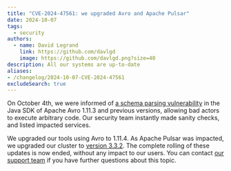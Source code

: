 ```yaml
---
title: "CVE-2024-47561: we upgraded Avro and Apache Pulsar"
date: 2024-10-07
tags:
  - security
authors:
  - name: David Legrand
    link: https://github.com/davlgd
    image: https://github.com/davlgd.png?size=40
description: All our systems are up-to-date
aliases:
- /changelog/2024-10-07-CVE-2024-47561
excludeSearch: true
---
```


On October 4th, we were informed of [a schema parsing vulnerability](https://nvd.nist.gov/vuln/detail/CVE-2024-47561) in the Java SDK of Apache Avro 1.11.3 and previous versions, allowing bad actors to execute arbitrary code. Our security team instantly made sanity checks, and listed impacted services.

We upgraded our tools using Avro to 1.11.4. As Apache Pulsar was impacted, we upgraded our cluster to [version 3.3.2](https://github.com/apache/pulsar/releases/tag/v3.3.2). The complete rolling of these updates is now ended, without any impact to our users. You can contact [our support team](https://console.clever-cloud.com/ticket-center-choice) if you have further questions about this topic.